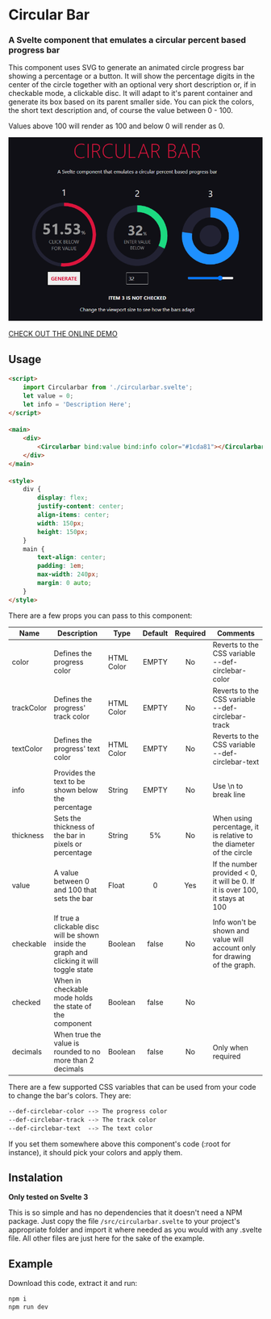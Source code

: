 # Circular Bar

### A Svelte component that emulates a circular percent based progress bar

This component uses SVG to generate an animated circle progress bar showing a percentage or a button. It will show the percentage digits in the center of the circle together with an optional very short description or, if in checkable mode, a clickable disc. It will adapt to it's parent container and generate its box based on its parent smaller side. You can pick the colors, the short text description and, of course the value between 0 - 100.

Values above 100 will render as 100 and below 0 will render as 0.



![Example](public/sample.png)


[CHECK OUT THE ONLINE DEMO](https://wstaeblein.github.io/circularbar/)

## Usage

```html
<script>
    import Circularbar from './circularbar.svelte';
    let value = 0;
    let info = 'Description Here';
</script>

<main>
    <div>
        <Circularbar bind:value bind:info color="#1cda81"></Circularbar>             
    </div>
</main>

<style>
    div {
        display: flex;
        justify-content: center;
        align-items: center;
        width: 150px;
        height: 150px;
    }
    main {
        text-align: center;
        padding: 1em;
        max-width: 240px;
        margin: 0 auto;
    }
</style>

```
There are a few props you can pass to this component:

| Name | Description | Type | Default | Required | Comments |
|---|---|---|:---:|:---:|---|
| color | Defines the progress color | HTML Color | EMPTY | No | Reverts to the CSS variable --def-circlebar-color |
| trackColor | Defines the progress' track color | HTML Color | EMPTY | No | Reverts to the CSS variable --def-circlebar-track |
| textColor | Defines the progress' text color | HTML Color | EMPTY | No | Reverts to the CSS variable --def-circlebar-text |
| info | Provides the text to be shown below the percentage | String | EMPTY | No | Use \n to break line |
| thickness | Sets the thickness of the bar in pixels or percentage | String | 5% | No | When using percentage, it is relative to the diameter of the circle |
| value | A value between 0 and 100 that sets the bar | Float | 0 | Yes | If the number provided < 0, it will be 0. If it is over 100, it stays at 100 |
| checkable | If true a clickable disc will be shown inside the graph and clicking it will toggle state | Boolean | false | No | Info won't be shown and value will account only for drawing of the graph. |
| checked | When in checkable mode holds the state of the component | Boolean | false | No | |
| decimals | When true the value is rounded to no more than 2 decimals | Boolean | false | No | Only when required |



There are a few supported CSS variables that can be used from your code to change the bar's colors. They are:

```css
--def-circlebar-color --> The progress color
--def-circlebar-track --> The track color
--def-circlebar-text  --> The text color
```
If you set them somewhere above this component's code (:root for instance), it should pick your colors and apply them.

## Instalation

**Only tested on Svelte 3**

This is so simple and has no dependencies that it doesn't need a NPM package. Just copy the file ``/src/circularbar.svelte`` to your project's appropriate folder and import it where needed as you would with any .svelte file. All other files are just here for the sake of the example.


## Example

Download this code, extract it and run:

```
npm i
npm run dev
```
